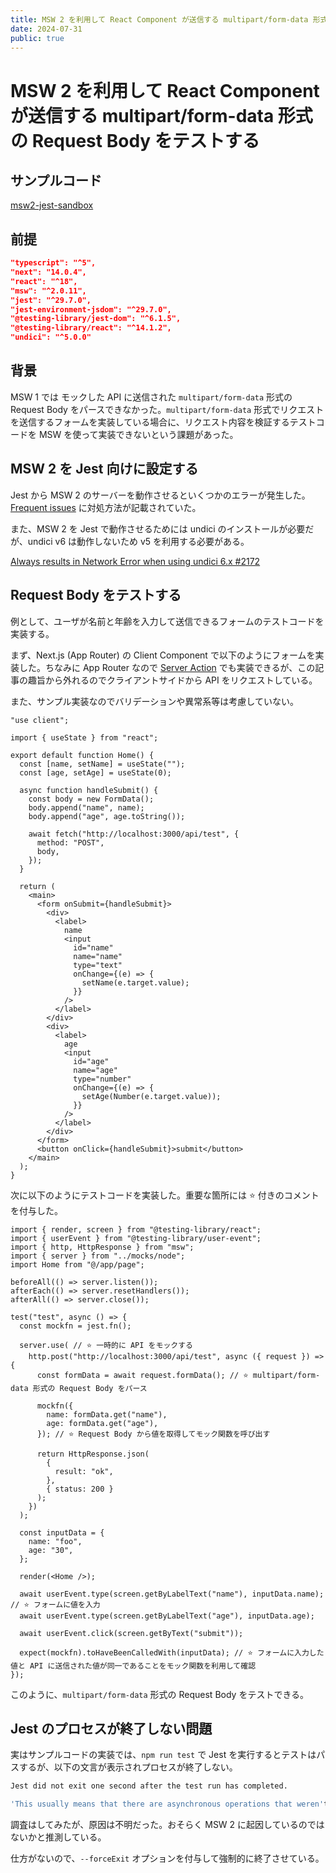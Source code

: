 ```yaml
---
title: MSW 2 を利用して React Component が送信する multipart/form-data 形式の Request Body をテストする
date: 2024-07-31
public: true
---
```


# MSW 2 を利用して React Component が送信する multipart/form-data 形式の Request Body をテストする

## サンプルコード

[msw2-jest-sandbox](https://github.com/pokuwagata/msw2-jest-sandbox)

## 前提

```json
"typescript": "^5",
"next": "14.0.4",
"react": "^18",
"msw": "^2.0.11",
"jest": "^29.7.0",
"jest-environment-jsdom": "^29.7.0",
"@testing-library/jest-dom": "^6.1.5",
"@testing-library/react": "^14.1.2",
"undici": "^5.0.0"
```

## 背景

MSW 1 では モックした API に送信された `multipart/form-data` 形式の Request Body をパースできなかった。`multipart/form-data` 形式でリクエストを送信するフォームを実装している場合に、リクエスト内容を検証するテストコードを MSW を使って実装できないという課題があった。

## MSW 2 を Jest 向けに設定する

Jest から MSW 2 のサーバーを動作させるといくつかのエラーが発生した。[Frequent issues](https://mswjs.io/docs/migrations/1.x-to-2.x/#frequent-issues) に対処方法が記載されていた。

また、MSW 2 を Jest で動作させるためには undici のインストールが必要だが、undici v6 は動作しないため v5 を利用する必要がある。

[Always results in Network Error when using undici 6.x #2172](https://github.com/mswjs/msw/issues/2172#issuecomment-2225185717)

## Request Body をテストする

例として、ユーザが名前と年齢を入力して送信できるフォームのテストコードを実装する。

まず、Next.js (App Router) の Client Component で以下のようにフォームを実装した。ちなみに App Router なので [Server Action](https://nextjs.org/docs/app/building-your-application/data-fetching/server-actions-and-mutations#forms) でも実装できるが、この記事の趣旨から外れるのでクライアントサイドから API をリクエストしている。

また、サンプル実装なのでバリデーションや異常系等は考慮していない。

```tsx:page.tsx
"use client";

import { useState } from "react";

export default function Home() {
  const [name, setName] = useState("");
  const [age, setAge] = useState(0);

  async function handleSubmit() {
    const body = new FormData();
    body.append("name", name);
    body.append("age", age.toString());

    await fetch("http://localhost:3000/api/test", {
      method: "POST",
      body,
    });
  }

  return (
    <main>
      <form onSubmit={handleSubmit}>
        <div>
          <label>
            name
            <input
              id="name"
              name="name"
              type="text"
              onChange={(e) => {
                setName(e.target.value);
              }}
            />
          </label>
        </div>
        <div>
          <label>
            age
            <input
              id="age"
              name="age"
              type="number"
              onChange={(e) => {
                setAge(Number(e.target.value));
              }}
            />
          </label>
        </div>
      </form>
      <button onClick={handleSubmit}>submit</button>
    </main>
  );
}
```

次に以下のようにテストコードを実装した。重要な箇所には ⭐ 付きのコメントを付与した。

```tsx:page.test.tsx
import { render, screen } from "@testing-library/react";
import { userEvent } from "@testing-library/user-event";
import { http, HttpResponse } from "msw";
import { server } from "../mocks/node";
import Home from "@/app/page";

beforeAll(() => server.listen());
afterEach(() => server.resetHandlers());
afterAll(() => server.close());

test("test", async () => {
  const mockfn = jest.fn();

  server.use( // ⭐ 一時的に API をモックする
    http.post("http://localhost:3000/api/test", async ({ request }) => {
      const formData = await request.formData(); // ⭐ multipart/form-data 形式の Request Body をパース

      mockfn({
        name: formData.get("name"),
        age: formData.get("age"),
      }); // ⭐ Request Body から値を取得してモック関数を呼び出す

      return HttpResponse.json(
        {
          result: "ok",
        },
        { status: 200 }
      );
    })
  );

  const inputData = {
    name: "foo",
    age: "30",
  };

  render(<Home />);

  await userEvent.type(screen.getByLabelText("name"), inputData.name); // ⭐ フォームに値を入力
  await userEvent.type(screen.getByLabelText("age"), inputData.age);

  await userEvent.click(screen.getByText("submit"));

  expect(mockfn).toHaveBeenCalledWith(inputData); // ⭐ フォームに入力した値と API に送信された値が同一であることをモック関数を利用して確認
});

```

このように、`multipart/form-data` 形式の Request Body をテストできる。

## Jest のプロセスが終了しない問題

実はサンプルコードの実装では、`npm run test` で Jest を実行するとテストはパスするが、以下の文言が表示されプロセスが終了しない。

```bash
Jest did not exit one second after the test run has completed.

'This usually means that there are asynchronous operations that weren't stopped in your tests. Consider running Jest with `--detectOpenHandles` to troubleshoot this issue.
```

調査はしてみたが、原因は不明だった。おそらく MSW 2 に起因しているのではないかと推測している。

仕方がないので、`--forceExit` オプションを付与して強制的に終了させている。
